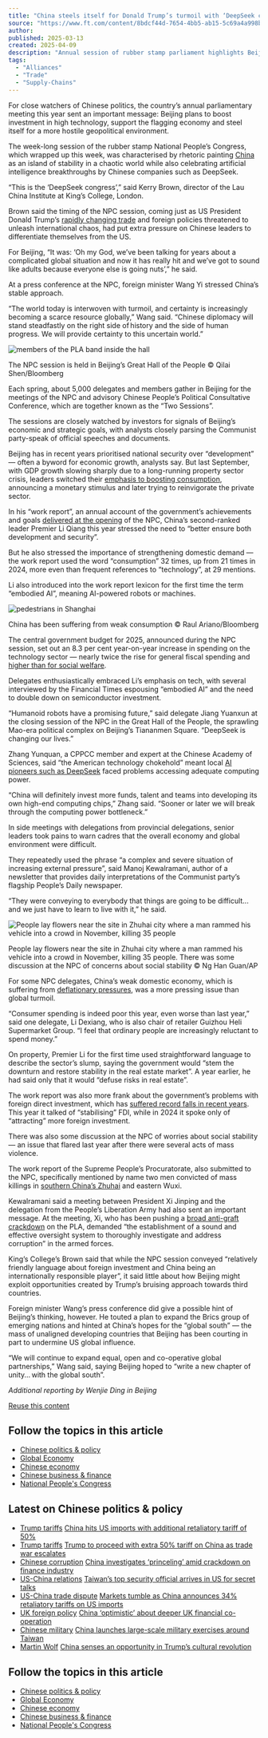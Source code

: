 ```yaml
---
title: "China steels itself for Donald Trump’s turmoil with ‘DeepSeek congress’"
source: "https://www.ft.com/content/8bdcf44d-7654-4bb5-ab15-5c69a4a998b7"
author:
published: 2025-03-13
created: 2025-04-09
description: "Annual session of rubber stamp parliament highlights Beijing’s shifting priorities amid AI breakthroughs and US tariffs"
tags:
  - "Alliances"
  - "Trade"
  - "Supply-Chains"
---
```

For close watchers of Chinese politics, the country’s annual parliamentary meeting this year sent an important message: Beijing plans to boost investment in high technology, support the flagging economy and steel itself for a more hostile geopolitical environment.

The week-long session of the rubber stamp National People’s Congress, which wrapped up this week, was characterised by rhetoric painting [China](https://www.ft.com/china) as an island of stability in a chaotic world while also celebrating artificial intelligence breakthroughs by Chinese companies such as DeepSeek.

“This is the ‘DeepSeek congress’,” said Kerry Brown, director of the Lau China Institute at King’s College, London.

Brown said the timing of the NPC session, coming just as US President Donald Trump’s [rapidly changing trade](https://www.ft.com/content/da80beaf-d916-4125-a9bc-040a1f15942e) and foreign policies threatened to unleash international chaos, had put extra pressure on Chinese leaders to differentiate themselves from the US.

For Beijing, “It was: ‘Oh my God, we’ve been talking for years about a complicated global situation and now it has really hit and we’ve got to sound like adults because everyone else is going nuts’,” he said.

At a press conference at the NPC, foreign minister Wang Yi stressed China’s stable approach.

“The world today is interwoven with turmoil, and certainty is increasingly becoming a scarce resource globally,” Wang said. “Chinese diplomacy will stand steadfastly on the right side of history and the side of human progress. We will provide certainty to this uncertain world.”

![members of the PLA band inside the hall](https://www.ft.com/__origami/service/image/v2/images/raw/https%3A%2F%2Fd1e00ek4ebabms.cloudfront.net%2Fproduction%2Ff7eabb2c-24ee-4472-8fef-9afa8031b7c9.jpg?source=next-article&fit=scale-down&quality=highest&width=700&dpr=1)

The NPC session is held in Beijing’s Great Hall of the People © Qilai Shen/Bloomberg

Each spring, about 5,000 delegates and members gather in Beijing for the meetings of the NPC and advisory Chinese People’s Political Consultative Conference, which are together known as the “Two Sessions”.

The sessions are closely watched by investors for signals of Beijing’s economic and strategic goals, with analysts closely parsing the Communist party-speak of official speeches and documents.

Beijing has in recent years prioritised national security over “development” — often a byword for economic growth, analysts say. But last September, with GDP growth slowing sharply due to a long-running property sector crisis, leaders switched their [emphasis to boosting consumption](https://www.ft.com/content/0577ca97-ccdf-47ae-9524-6d40fd6e4ba9), announcing a monetary stimulus and later trying to reinvigorate the private sector.

In his “work report”, an annual account of the government’s achievements and goals [delivered at the opening](https://www.ft.com/content/e4070348-6e6f-478d-97a0-c595b42b3698) of the NPC, China’s second-ranked leader Premier Li Qiang this year stressed the need to “better ensure both development and security”.

But he also stressed the importance of strengthening domestic demand — the work report used the word “consumption” 32 times, up from 21 times in 2024, more even than frequent references to “technology”, at 29 mentions.

Li also introduced into the work report lexicon for the first time the term “embodied AI”, meaning AI-powered robots or machines.

![pedestrians in Shanghai](https://www.ft.com/__origami/service/image/v2/images/raw/https%3A%2F%2Fd1e00ek4ebabms.cloudfront.net%2Fproduction%2F311b3142-c183-4268-86d1-4cfe86e52b59.jpg?source=next-article&fit=scale-down&quality=highest&width=700&dpr=1)

China has been suffering from weak consumption © Raul Ariano/Bloomberg

The central government budget for 2025, announced during the NPC session, set out an 8.3 per cent year-on-year increase in spending on the technology sector — nearly twice the rise for general fiscal spending and [higher than for social welfare](https://www.ft.com/content/75f97747-53f4-4447-8c14-8a078bdc8750).

Delegates enthusiastically embraced Li’s emphasis on tech, with several interviewed by the Financial Times espousing “embodied AI” and the need to double down on semiconductor investment.

“Humanoid robots have a promising future,” said delegate Jiang Yuanxun at the closing session of the NPC in the Great Hall of the People, the sprawling Mao-era political complex on Beijing’s Tiananmen Square. “DeepSeek is changing our lives.”

Zhang Yunquan, a CPPCC member and expert at the Chinese Academy of Sciences, said “the American technology chokehold” meant local [AI pioneers such as DeepSeek](https://www.ft.com/content/5684fb1f-1a84-4542-8fe9-2fcae9653f87) faced problems accessing adequate computing power.

“China will definitely invest more funds, talent and teams into developing its own high-end computing chips,” Zhang said. “Sooner or later we will break through the computing power bottleneck.”

In side meetings with delegations from provincial delegations, senior leaders took pains to warn cadres that the overall economy and global environment were difficult.

They repeatedly used the phrase “a complex and severe situation of increasing external pressure”, said Manoj Kewalramani, author of a newsletter that provides daily interpretations of the Communist party’s flagship People’s Daily newspaper.

“They were conveying to everybody that things are going to be difficult... and we just have to learn to live with it,” he said.

![People lay flowers near the site in Zhuhai city where a man rammed his vehicle into a crowd in November, killing 35 people](https://www.ft.com/__origami/service/image/v2/images/raw/https%3A%2F%2Fd1e00ek4ebabms.cloudfront.net%2Fproduction%2F043e16f0-a9bf-4a6d-a9c7-309eecbf8261.jpg?source=next-article&fit=scale-down&quality=highest&width=700&dpr=1)

People lay flowers near the site in Zhuhai city where a man rammed his vehicle into a crowd in November, killing 35 people. There was some discussion at the NPC of concerns about social stability © Ng Han Guan/AP

For some NPC delegates, China’s weak domestic economy, which is suffering from [deflationary pressures](https://www.ft.com/content/b0146676-9573-4bca-b30a-518bf9a8cc63), was a more pressing issue than global turmoil.

“Consumer spending is indeed poor this year, even worse than last year,” said one delegate, Li Dexiang, who is also chair of retailer Guizhou Heli Supermarket Group. “I feel that ordinary people are increasingly reluctant to spend money.”

On property, Premier Li for the first time used straightforward language to describe the sector’s slump, saying the government would “stem the downturn and restore stability in the real estate market”. A year earlier, he had said only that it would “defuse risks in real estate”.

The work report was also more frank about the government’s problems with foreign direct investment, which has [suffered record falls in recent years](https://www.ft.com/content/bcb1d331-5d8e-4cac-811e-eac7d9448486). This year it talked of “stabilising” FDI, while in 2024 it spoke only of “attracting” more foreign investment.

There was also some discussion at the NPC of worries about social stability — an issue that flared last year after there were several acts of mass violence.

The work report of the Supreme People’s Procuratorate, also submitted to the NPC, specifically mentioned by name two men convicted of mass killings in [southern China’s Zhuhai](https://www.ft.com/content/74547922-2c26-4996-8a99-e1836e396d93) and eastern Wuxi.

Kewalramani said a meeting between President Xi Jinping and the delegation from the People’s Liberation Army had also sent an important message. At the meeting, Xi, who has been pushing a [broad anti-graft crackdown](https://www.ft.com/content/d9e16a83-13bb-42fa-b1f6-a2778bf35660) on the PLA, demanded “the establishment of a sound and effective oversight system to thoroughly investigate and address corruption” in the armed forces.

King’s College’s Brown said that while the NPC session conveyed “relatively friendly language about foreign investment and China being an internationally responsible player”, it said little about how Beijing might exploit opportunities created by Trump’s bruising approach towards third countries.

Foreign minister Wang’s press conference did give a possible hint of Beijing’s thinking, however. He touted a plan to expand the Brics group of emerging nations and hinted at China’s hopes for the “global south” — the mass of unaligned developing countries that Beijing has been courting in part to undermine US global influence.

“We will continue to expand equal, open and co-operative global partnerships,” Wang said, saying Beijing hoped to “write a new chapter of unity... with the global south”.

*Additional reporting by Wenjie Ding in Beijing*

[Reuse this content](https://enterprise.ft.com/en-gb/services/republishing/republish-content-request?ft-content-uuid=8bdcf44d-7654-4bb5-ab15-5c69a4a998b7)

## Follow the topics in this article

- [Chinese politics & policy](https://www.ft.com/chinese-politics-policy)
- [Global Economy](https://www.ft.com/global-economy)
- [Chinese economy](https://www.ft.com/chinese-economy)
- [Chinese business & finance](https://www.ft.com/chinese-business-finance)
- [National People's Congress](https://www.ft.com/stream/2c23ce39-49af-4eb0-a084-bc6010d93607)

## Latest on Chinese politics & policy

- [Trump tariffs](https://www.ft.com/trump-tariffs) [China hits US imports with additional retaliatory tariff of 50%](https://www.ft.com/content/e5ba740e-93ca-4965-81e2-aa1e59686411)
- [Trump tariffs](https://www.ft.com/trump-tariffs) [Trump to proceed with extra 50% tariff on China as trade war escalates](https://www.ft.com/content/f91a45e4-5daf-4891-95d8-9771ee3e035d)
- [Chinese corruption](https://www.ft.com/chinese-corruption) [China investigates ‘princeling’ amid crackdown on finance industry](https://www.ft.com/content/47d8b4b9-226d-4045-8a42-db5f9be89a9f)
- [US-China relations](https://www.ft.com/us-china-relations) [Taiwan’s top security official arrives in US for secret talks](https://www.ft.com/content/8b18ff26-703e-4ace-b362-8ad862799e19)
- [US-China trade dispute](https://www.ft.com/us-china-trade-dispute) [Markets tumble as China announces 34% retaliatory tariffs on US imports](https://www.ft.com/content/84fe4e66-74ef-4517-8733-2c84f77ea3b7)
- [UK foreign policy](https://www.ft.com/uk-foreign-policy) [China ‘optimistic’ about deeper UK financial co-operation](https://www.ft.com/content/8eeedc68-69fc-46f2-a75b-3a5c844469f6)
- [Chinese military](https://www.ft.com/chinese-military) [China launches large-scale military exercises around Taiwan](https://www.ft.com/content/49f45301-4f96-4dec-9157-e2558ed0cb74)
- [Martin Wolf](https://www.ft.com/martin-wolf) [China senses an opportunity in Trump’s cultural revolution](https://www.ft.com/content/80ab4ac8-0deb-4deb-b54a-7d0d06d12f1c)

## Follow the topics in this article

- [Chinese politics & policy](https://www.ft.com/chinese-politics-policy)
- [Global Economy](https://www.ft.com/global-economy)
- [Chinese economy](https://www.ft.com/chinese-economy)
- [Chinese business & finance](https://www.ft.com/chinese-business-finance)
- [National People's Congress](https://www.ft.com/stream/2c23ce39-49af-4eb0-a084-bc6010d93607)